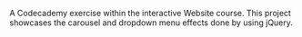 A Codecademy exercise within the interactive Website course. This project showcases the carousel and dropdown menu effects done by using jQuery. 
